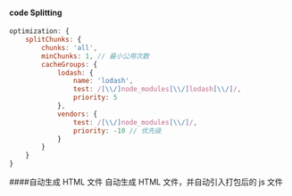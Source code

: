 #### code Splitting
```javascript
optimization: {
    splitChunks: {
        chunks: 'all',
        minChunks: 1, // 最小公用次数
        cacheGroups: {
            lodash: {
                name: 'lodash',
                test: /[\\/]node_modules[\\/]lodash[\\/]/,
                priority: 5
            },
            vendors: {
                test: /[\\/]node_modules[\\/]/,
                priority: -10 // 优先级
            }
        }
    }
}
```

####自动生成 HTML 文件
自动生成 HTML 文件，并自动引入打包后的 js 文件






